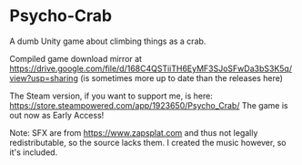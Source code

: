 # Psycho-Crab
A dumb Unity game about climbing things as a crab. 

Compiled game download mirror at https://drive.google.com/file/d/168C4QSTiiTH6EyMF3SJoSFwDa3bS3K5q/view?usp=sharing (is sometimes more up to date than the releases here)

The Steam version, if you want to support me, is here: https://store.steampowered.com/app/1923650/Psycho_Crab/
The game is out now as Early Access!

Note: SFX are from https://www.zapsplat.com and thus not legally redistributable, so the source lacks them.
I created the music however, so it's included.
